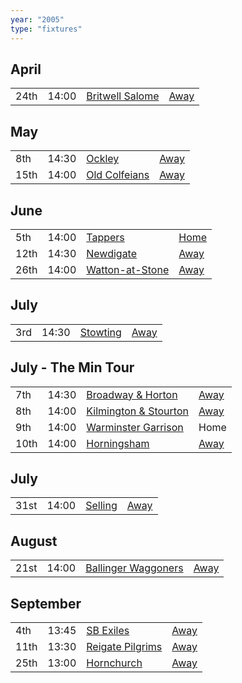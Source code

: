 ```yaml
---
year: "2005"
type: "fixtures"
---
```


## April

|  |  |  |  |
|:---|:---|:---|:---|
| 24th | 14:00 | [Britwell Salome](/2005/britwell-salome) | [Away]() |

## May

|  |  |  |  |
|:---|:---|:---|:---|
| 8th | 14:30 | [Ockley](/2005/ockley) | [Away]() |
| 15th | 14:00 | [Old Colfeians](/2005/old-colfeians) | [Away]() |

## June

|  |  |  |  |
|:---|:---|:---|:---|
| 5th |14:00 | [Tappers](/2005/tappers) | [Home]() |
| 12th | 14:30 | [Newdigate](/2005/newdigate) | [Away]() |
| 26th | 14:00 | [Watton-at-Stone](/2005/watton-at-stone) | [Away]() |

## July

|  |  |  |  |
|:---|:---|:---|:---|
| 3rd | 14:30 | [Stowting](/2005/stowting) | [Away]() |

## July - The Min Tour

|  |  |  |  |
|:---|:---|:---|:---|
| 7th | 14:30 | [Broadway & Horton](/2005/broadway-and-horton) | [Away]() |
| 8th | 14:00 | [Kilmington & Stourton](/2005/kilmington-and-stourton) | [Away]() |
| 9th | 14:00 | [Warminster Garrison](/2005/warminster-garrison) | Home |
| 10th | 14:00 | [Horningsham](/2005/horningsham) | [Away]() |

## July

|  |  |  |  |
|:---|:---|:---|:---|
| 31st | 14:00 | [Selling](/2005/selling) | [Away]() |

## August

|  |  |  |  |
|:---|:---|:---|:---|
| 21st | 14:00 | [Ballinger Waggoners](/2005/ballinger-waggoners) | [Away]() |

## September

|  |  |  |  |
|:---|:---|:---|:---|
| 4th | 13:45 | [SB Exiles](/2005/sb-exiles) | [Away]() |
| 11th | 13:30 | [Reigate Pilgrims](/2005/reigate-pilgrims) | [Away]() |
| 25th | 13:00| [Hornchurch](/2005/hornchurch) | [Away]() |